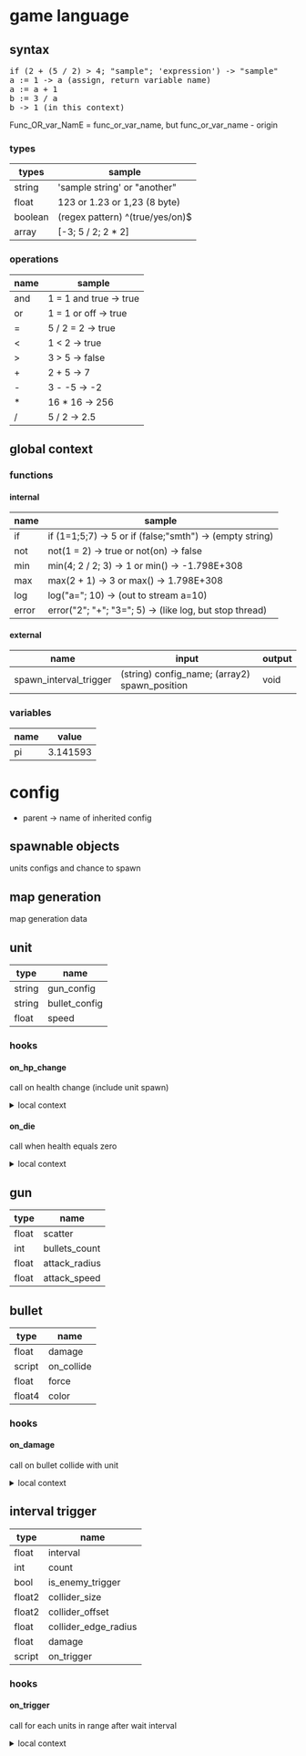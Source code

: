 # game language

## syntax

<pre>
if (2 + (5 / 2) > 4; "sample"; 'expression') -> "sample"
a := 1 -> a (assign, return variable name)
a := a + 1
b := 3 / a
b -> 1 (in this context)
</pre>

Func_OR_var_NamE = func_or_var_name, but func_or_var_name - origin

### types

| types   | sample                          |
|---------|---------------------------------|
| string  | 'sample string' or "another"    |
| float   | 123 or 1.23 or 1,23 (8 byte)    |
| boolean | (regex pattern) ^(true/yes/on)$ |
| array   | \[-3; 5 / 2; 2 * 2]             |

### operations

| name | sample                 |
|------|------------------------|
| and  | 1 = 1 and true -> true |
| or   | 1 = 1 or off -> true   |
| =    | 5 / 2 = 2 -> true      |
| <    | 1 < 2 -> true          |
| \>   | 3 > 5 -> false         |
| +    | 2 + 5 -> 7             |
| -    | 3 - -5 -> -2           |
| *    | 16 * 16 -> 256         |
| /    | 5 / 2 -> 2.5           |

## global context

### functions

#### internal

| name  | sample                                                     |
|-------|------------------------------------------------------------|
| if    | if (1=1;5;7) -> 5 or if (false;"smth") -> (empty string)   |
| not   | not(1 = 2) -> true or not(on) -> false                     |
| min   | min(4; 2 / 2; 3) -> 1 or min() -> -1.798E+308              |
| max   | max(2 + 1) -> 3 or max() -> 1.798E+308                     |
| log   | log("a="; 10) -> (out to stream a=10)                      |
| error | error("2"; "+"; "3="; 5) -> (like log, but stop thread)    |

#### external

| name                   | input                                         | output |
|------------------------|-----------------------------------------------|--------|
| spawn_interval_trigger | (string) config_name; (array2) spawn_position | void   |

### variables

| name | value    |
|------|----------|
| pi   | 3.141593 |

# config

* parent -> name of inherited config

## spawnable objects

units configs and chance to spawn

## map generation

map generation data

## unit

| type     | name          |
|----------|---------------|
| string   | gun_config    |
| string   | bullet_config |
| float    | speed         |

### hooks

#### on_hp_change

call on health change (include unit spawn)

<details>
<summary> local context </summary>
<br>

<b> variables </b>

| type   | name         |
|--------|--------------|
| string | own_name     |
| int    | current_hp   |
| int    | delta_hp     |
| float2 | own_position |

</details>

#### on_die

call when health equals zero

<details>
<summary> local context </summary>
<br>

<b> variables </b>

| type   | name         |
|--------|--------------|
| string | own_name     |
| float2 | own_position |

</details>

## gun

| type  | name          |
|-------|---------------|
| float | scatter       |
| int   | bullets_count |
| float | attack_radius |
| float | attack_speed  |

## bullet

| type   | name       |
|--------|------------|
| float  | damage     |
| script | on_collide |
| float  | force      |
| float4 | color      |

### hooks

#### on_damage

call on bullet collide with unit

<details>
<summary> local context </summary>
<br>

<b> variables </b>

| type   | name       |
|--------|------------|
| string | own_name   |
| string | enemy_name |
| float  | damage     |

<b> function </b>

| type | name         |
|------|--------------|
| int  | get_own_hp   |
| void | set_own_hp   |
| int  | get_enemy_hp |
| void | set_enemy_hp |

</details>

## interval trigger

| type   | name                 |
|--------|----------------------|
| float  | interval             |
| int    | count                |
| bool   | is_enemy_trigger     |
| float2 | collider_size        |
| float2 | collider_offset      |
| float  | collider_edge_radius |
| float  | damage               |
| script | on_trigger           |

### hooks

#### on_trigger

call for each units in range after wait interval

<details>
<summary> local context </summary>
<br>

<b> variables </b>

| type   | name       |
|--------|------------|
| float  | damage     |
| string | enemy_name |

<b> function </b>

| type | name         |
|------|--------------|
| int  | get_enemy_hp |
| void | set_enemy_hp |

</details>